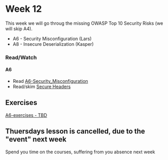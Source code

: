 # Week 12 

This week we will go throug the missing OWASP Top 10 Security Risks (we will skip A4).
- A6 - Security Misconfiguration (Lars)
- A8 - Insecure Deserialization (Kasper)

### Read/Watch

#### A6
- Read [A6-Security_Misconfiguration](https://www.owasp.org/index.php/Top_10-2017_A6-Security_Misconfiguration)
- Read/skim [Secure Headers](https://www.owasp.org/index.php/OWASP_Secure_Headers_Project#tab=Headers)

## Exercises
[A6-exercises - TBD](#)

## Thuersdays lesson is cancelled, due to the "event" next week
Spend you time on the courses, suffering from you absence next week

